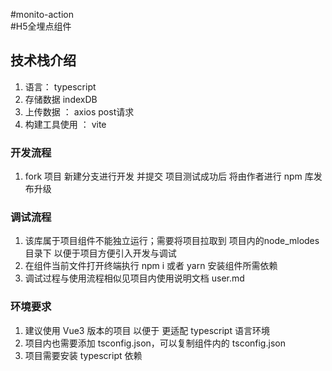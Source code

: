 #monito-action                                         
#H5全埋点组件 

## 技术栈介绍

1.  语言： typescript 
2.  存储数据 indexDB
3.  上传数据 ： axios post请求
4.  构建工具使用 ： vite

### 开发流程 

1.  fork 项目 新建分支进行开发 并提交 项目测试成功后 将由作者进行 npm 库发布升级

### 调试流程

1. 该库属于项目组件不能独立运行；需要将项目拉取到 项目内的node_mlodes 目录下 以便于项目方便引入开发与调试 
2. 在组件当前文件打开终端执行 npm i 或者 yarn 安装组件所需依赖 
3. 调试过程与使用流程相似见项目内使用说明文档 user.md

### 环境要求 

1. 建议使用 Vue3 版本的项目 以便于 更适配 typescript 语言环境
2. 项目内也需要添加 tsconfig.json，可以复制组件内的 tsconfig.json
3. 项目需要安装 typescript 依赖

